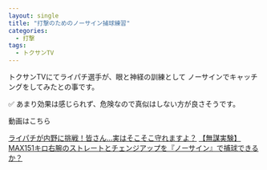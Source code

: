 ```yaml
---
layout: single
title: "打撃のためのノーサイン捕球練習"
categories:
  - 打撃
tags:
  - トクサンTV
---
```


トクサンTVにてライパチ選手が、眼と神経の訓練として
ノーサインでキャッチングをしてみたとの事です。


✅  あまり効果は感じられず、危険なので真似はしない方が良さそうです。

動画はこちら
<!--<iframe width="560" height="315" src="https://www.youtube.com/embed/jXyqjgmN2Uw" frameborder="0" allow="accelerometer; autoplay; encrypted-media; gyroscope; picture-in-picture" allowfullscreen></iframe>-->
[ライパチが内野に挑戦！皆さん…実はそこそこ守れますよ？](https://youtu.be/2CzvaQrkA9o)
[【無謀実験】MAX151キロ右腕のストレートとチェンジアップを『ノーサイン』で捕球できるか？](https://youtu.be/jXyqjgmN2Uw)